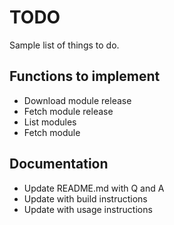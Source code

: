 # TODO

Sample list of things to do.

## Functions to implement

* Download module release
* Fetch module release
* List modules
* Fetch module

## Documentation

* Update README.md with Q and A
* Update with build instructions
* Update with usage instructions

